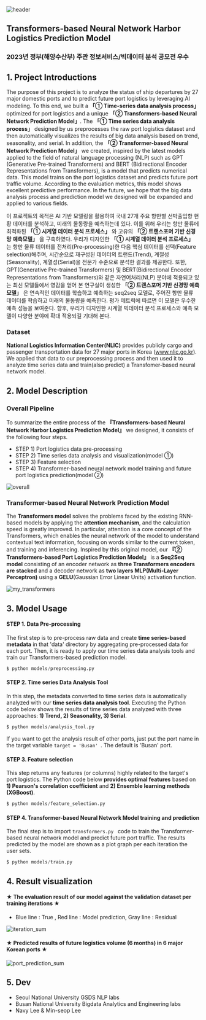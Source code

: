 ![header](https://capsule-render.vercel.app/api?type=waving&color=gradient&height=300&section=header&text=%20%20Harbor%20Logistics%20Forecaster&fontColor=317589&fontSize=60)


## Transformers-based Neural Network Harbor Logistics Prediction Model 
### 2023년 정부(해양수산부) 주관 정보서비스/빅데이터 분석 공모전 우수

## 1. Project Introductions

The purpose of this project is to analyze the status of ship departures by 27 major domestic ports and to predict future port logistics by leveraging AI modeling.
To this end, we built a **「① Time-series data analysis process」** optimized for port logistics and a unique **「② Transformers-based Neural Network Prediction Model」**. The **「① Time series data analysis process」** designed by us preprocesses the raw port logistics dataset and then automatically visualizes the results of big data analysis based on trend, seasonality, and serial. In addition, the **「② Transformer-based Neural Network Prediction Model」** we created, inspired by the latest models applied to the field of natural language processing (NLP) such as GPT (Generative Pre-trained Transformers) and BERT (Bidirectional Encoder Representations from Transformers), is a model that predicts numerical data. This model trains on the port logistics dataset and predicts future port traffic volume. According to the evaluation metrics, this model shows excellent predictive performance. In the future, we hope that the big data analysis process and prediction model we designed will be expanded and applied to various fields.


이 프로젝트의 목적은 AI 기반 모델링을 활용하여 국내 27개 주요 항만별 선박출입항 현황 데이터를 분석하고, 미래의 물동량을 예측하는데 있다. 이를 위해 우리는 항만 물류에 최적화된 **「① 시계열 데이터 분석 프로세스」** 와 고유의 **「② 트랜스포머 기반 신경망 예측모델」** 을 구축하였다. 우리가 디자인한 **「① 시계열 데이터 분석 프로세스」** 는 항만 물류 데이터를 전처리(Pre-processing)한 다음 핵심 데이터를 선택(Feature selection)해주며, 시간순으로 재구성된 데이터의 트랜드(Trend), 계절성(Seasonality), 계열성(Serial)을 전문가 수준으로 분석한 결과를 제공한다. 또한, GPT(Generative Pre-trained Transformers)  및 BERT(Bidirectional Encoder Representations from Transformers)와 같은 자연어처리(NLP) 분야에 적용되고 있는 최신 모델들에서 영감을 얻어 본 연구실이 생성한 **「② 트랜스포머 기반 신경망 예측모델」** 은 연속적인 데이터를 학습하고 예측하는 seq2seq 모델로, 주어진 항만 물류 데이터를 학습하고 미래의 물동량을 예측한다. 평가 메트릭에 따르면 이 모델은 우수한 예측 성능을 보여준다. 향후, 우리가 디자인한 시계열 빅데이터 분석 프로세스와 예측 모델이 다양한 분야에 확대 적용되길 기대해 본다.


### Dataset
**National Logistics Information Center(NLIC)** provides publicly cargo and passenger transportation data for 27 major ports in Korea (www.nlic.go.kr). We applied that data to our preprocessing process and then used it to analyze time series data and train(also predict) a Transfomer-based neural network model. 


## 2. Model Description

### Overall Pipeline
To summarize the entire process of the **『Transformers-based Neural Network Harbor Logistics Prediction Model』** we designed, it consists of the following four steps.
  - STEP 1) Port logistics data pre-processing
  - STEP 2) Time series data analysis and visualization(model ①)
  - STEP 3) Feature selection
  - STEP 4) Transformer-based neural network model training and future port logistics prediction(model ②)

![overall](https://user-images.githubusercontent.com/105137667/235141521-1d2a0a20-a7a1-4287-8ab1-585b06f9b426.jpg)


### Transformer-based Neural Network Prediction Model

The **Transformers model** solves the problems faced by the existing RNN-based models by applying the **attention mechanism**, and the calculation speed is greatly improved.  In particular, attention is a core concept of the Transformers, which enables the neural network of the model to understand contextual text information, focusing on words similar to the current token, and training and inferencing. Inspired by this original model, our **『② Transformers-based Port Logistics Prediction Model』** is a **Seq2Seq model** consisting of an encoder network as **three Transformers encoders are stacked** and a decoder network as **two layers MLP(Multi-Layer Perceptron)** using a **GELU**(Gaussian Error Linear Units) activation function.

![my_transformers](https://user-images.githubusercontent.com/105137667/234526953-1165f18c-b57a-4979-abad-bda6c8af7f9e.jpg)


## 3. Model Usage

#### STEP 1. Data Pre-processing
The first step is to pre-process raw data and create **time series-based metadata** in that 'data' directory by aggregating pre-processed data for each port. Then, it is ready to apply our time series data analysis tools and train our Transformers-based prediction model.

```python
$ python models/preprocessing.py
```

#### STEP 2. Time series Data Analysis Tool
In this step, the metadata converted to time series data is automatically analyzed with our **time series data analysis tool**. Executing the Python code below shows the results of time series data analyzed with three approaches: **1) Trend, 2) Seasonality, 3) Serial**.

 ```python
$ python models/analysis_tool.py
```

If you want to get the analysis result of other ports, just put the port name in the target variable ```target = 'Busan' ```. The default is 'Busan' port.

#### STEP 3. Feature selection
This step returns any features (or columns) highly related to the target's port logistics. The Python code below **provides optimal features** based on **1) Pearson's correlation coefficient** and **2) Ensemble learning methods (XGBoost)**.

 ```python
$ python models/feature_selection.py
```

#### STEP 4. Transformer-based Neural Network Model training and prediction
The final step is to import ```transformers.py ``` code to train the Transformer-based neural network model and predict future port traffic. The results predicted by the model are shown as a plot graph per each iteration the user sets.

 ```python
$ python models/train.py
```

## 4. Result visualization

#### ★ The evaluation result of our model against the validation dataset per training iterations ★ 
* Blue line : True , Red line : Model prediction, Gray line : Residual

![iteration_sum](https://github.com/Navy10021/Harbor_Logistics_prediction/assets/105137667/f68f299d-6761-454e-8e2e-5f1a0fba0be2)


#### ★ Predicted results of future logistics volume (6 months) in 6 major Korean ports ★ 

![port_prediction_sum](https://github.com/Navy10021/Harbor_Logistics_prediction/assets/105137667/4e2d3bcc-a88d-4825-b6a3-3f65967641a2)


## 5. Dev
  - Seoul National University GSDS NLP labs
  - Busan National University Bigdata Analytics and Engineering labs
  - Navy Lee & Min-seop Lee
